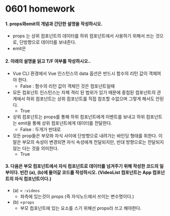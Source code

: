 # 0601 homework

#### 1. props와emit의 개념과 간단한 설명을 작성하시오.

- props 는 상위 컴포넌트의 데이터를 하위 컴포넌트에서 사용하기 위해서 쓰는 것으로, 단방향으로 데이터를 보내준다.
- emit은 



#### 2. 아래의 설명을 읽고 T/F 여부를 작성하시오..

- Vue CLI 환경에서 Vue 인스턴스의 data 옵션은 반드시 함수의 리턴 값이 객체여야 한다. 
  - False : 함수의 리턴 값이 객체인 것은 컴포넌트일때
- 모든 컴포넌트 인스턴스는 자체 격리 된 범위가 있기 때문에 중첩된 컴포넌트의 관계에서 하위 컴포넌트는 상위 컴포넌트를 직접 참조할 수없으며 그렇게 해서도 안된다. 
  - True 
- 상위 컴포넌트는 props를 통해 하위 컴포넌트에게 이벤트를 보내고 하위 컴포넌트는 emit을 통해 상위 컴포넌트에게 데이터를 전달한다. 
  - False : 두개가 반대로
- 모든 prop들은 부모와 자식 사이에 단방향으로 내려가는 바인딩 형태를 취한다. 이 말은 부모의 속성이 변경되면 자식 속성에게 전달되지만, 반대 방향으로는 전달되지 않는 다는 것을 의미한다.
  - True



#### 3. 다음은 부모 컴포넌트에서 자식 컴포넌트로 데이터를 넘겨주기 위해 작성한 코드의 일부이다. 빈칸 (a), (b)에 들어갈 코드를 작성하시오. (VideoList 컴포넌트는 App 컴포넌트의 자식 컴포넌트이다.)

- (a) = `:videos`    
  - 좌측에 있는것이 props (즉 자식노드에서 쓰이는 변수명이다.)
- (b) =`props`
  - 부모 컴포넌트에 있는 요소를 스기 위해선 props라 쓰고 해야한다.

